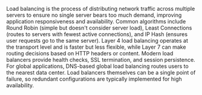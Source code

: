 Load balancing is the process of distributing network traffic across multiple servers to ensure no single server bears too much demand, improving application responsiveness and availability. Common algorithms include Round Robin (simple but doesn't consider server load), Least Connections (routes to servers with fewest active connections), and IP Hash (ensures user requests go to the same server). Layer 4 load balancing operates at the transport level and is faster but less flexible, while Layer 7 can make routing decisions based on HTTP headers or content. Modern load balancers provide health checks, SSL termination, and session persistence. For global applications, DNS-based global load balancing routes users to the nearest data center. Load balancers themselves can be a single point of failure, so redundant configurations are typically implemented for high availability.